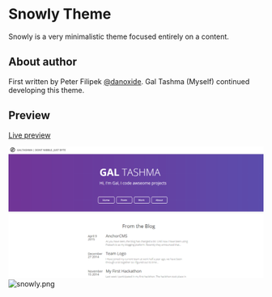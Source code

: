 Snowly Theme
============

Snowly is a very minimalistic theme focused entirely on a content.

About author
------
First written by Peter Filipek [@danoxide](https://twitter.com/danoxide). 
Gal Tashma (Myself) continued developing this theme. 

Preview
----------
[Live preview](http://bitterb.it)  

![home.jpg](https://raw.githubusercontent.com/bitterbit/Snowly/master/home_screenshot.png)
![snowly.png](https://bitbucket.org/repo/bn6RAr/images/1660362658-snowly.png)
